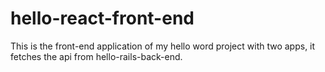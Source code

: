 # hello-react-front-end
This is the front-end application of my hello word project with two apps, it fetches the api from hello-rails-back-end.
